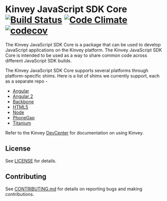 # Kinvey JavaScript SDK Core [![Build Status](https://travis-ci.org/Kinvey/javascript-sdk-core.svg?branch=master)](https://travis-ci.org/Kinvey/javascript-sdk-core) [![Code Climate](https://codeclimate.com/github/Kinvey/javascript-sdk-core/badges/gpa.svg)](https://codeclimate.com/github/Kinvey/javascript-sdk-core) [![codecov](https://codecov.io/gh/Kinvey/javascript-sdk-core/branch/master/graph/badge.svg)](https://codecov.io/gh/Kinvey/javascript-sdk-core)

The Kinvey JavaScript SDK Core is a package that can be used to develop JavaScript applications on the Kinvey platform. The Kinvey JavaScript SDK Core is intended to be used as a way to share common code across different JavaScript SDK builds.

The Kinvey JavaScript SDK Core supports several platforms through platform-specific shims. Here is a list of shims we currently support, each as a separate repo -

* [Angular](https://github.com/Kinvey/angular-sdk)
* [Angular 2](https://github.com/Kinvey/angular2-sdk)
* [Backbone](https://github.com/Kinvey/backbone-sdk)
* [HTML5](https://github.com/Kinvey/html5-sdk)
* [Node](https://github.com/Kinvey/kinvey-nodejs)
* [PhoneGap](https://github.com/Kinvey/phonegap-sdk)
* [Titanium](https://github.com/Kinvey/titanium-sdk)

Refer to the Kinvey [DevCenter](http://devcenter.kinvey.com/) for documentation on using Kinvey.

## License
See [LICENSE](LICENSE) for details.

## Contributing
See [CONTRIBUTING.md](CONTRIBUTING.md) for details on reporting bugs and making contributions.
